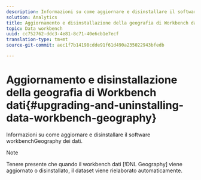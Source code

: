 ```yaml
---
description: Informazioni su come aggiornare e disinstallare il software workbenchGeography dei dati.
solution: Analytics
title: Aggiornamento e disinstallazione della geografia di Workbench dati
topic: Data workbench
uuid: cc752762-ddc3-4e81-8c71-40e6cb1e7ecf
translation-type: tm+mt
source-git-commit: aec1f7b14198cdde91f61d490a235022943bfedb

---
```



# Aggiornamento e disinstallazione della geografia di Workbench dati{#upgrading-and-uninstalling-data-workbench-geography}

Informazioni su come aggiornare e disinstallare il software workbenchGeography dei dati.

>[!NOTE]
>
>Tenere presente che quando il workbench dati [!DNL Geography] viene aggiornato o disinstallato, il dataset viene rielaborato automaticamente.

